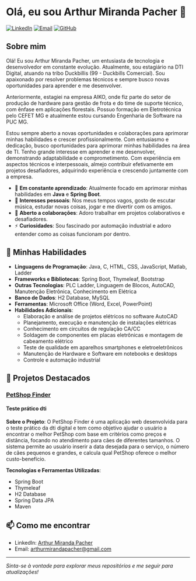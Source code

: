 # Olá, eu sou Arthur Miranda Pacher 👋

[![LinkedIn](https://img.shields.io/badge/-LinkedIn-blue?style=flat&logo=Linkedin&logoColor=white)](https://www.linkedin.com/in/arthur-miranda-pacher-247b0725b/)
[![Email](https://img.shields.io/badge/-Email-red?style=flat&logo=Gmail&logoColor=white)](mailto:arthurmirandapacher@gmail.com)
[![GitHub](https://img.shields.io/github/followers/art1544?label=Follow&style=social)](https://github.com/art1544)

## Sobre mim

Olá! Eu sou Arthur Miranda Pacher, um entusiasta de tecnologia e desenvolvedor em constante evolução. Atualmente, sou estagiário na DTI Digital, atuando na tribo Duckbillis (99 - Duckbills Comercial). Sou apaixonado por resolver problemas técnicos e sempre busco novas oportunidades para aprender e me desenvolver.

Anteriormente, estagiei na empresa AIKO, onde fiz parte do setor de produção de hardware para gestão de frota e do time de suporte técnico, com ênfase em aplicações florestais. Possuo formação em Eletrotécnica pelo CEFET MG e atualmente estou cursando Engenharia de Software na PUC MG.

Estou sempre aberto a novas oportunidades e colaborações para aprimorar minhas habilidades e crescer profissionalmente. Com entusiasmo e dedicação, busco oportunidades para aprimorar minhas habilidades na área de TI. Tenho grande interesse em aprender e me desenvolver, demonstrando adaptabilidade e comprometimento. Com experiência em aspectos técnicos e interpessoais, almejo contribuir efetivamente em projetos desafiadores, adquirindo experiência e crescendo juntamente com a empresa.

- 🌱 **Em constante aprendizado**: Atualmente focado em aprimorar minhas habilidades em **Java** e **Spring Boot**.
- 🎵 **Interesses pessoais**: Nos meus tempos vagos, gosto de escutar música, estudar novas coisas, jogar e me divertir com os amigos.
- 👯 **Aberto a colaborações**: Adoro trabalhar em projetos colaborativos e desafiadores.
- ⚡ **Curiosidades**: Sou fascinado por automação industrial e adoro entender como as coisas funcionam por dentro.

## 🚀 Minhas Habilidades

- **Linguagens de Programação**: Java, C, HTML, CSS, JavaScript, Matlab, Ladder
- **Frameworks e Bibliotecas**: Spring Boot, Thymeleaf, Bootstrap
- **Outras Tecnologias**: PLC Ladder, Linguagem de Blocos, AutoCAD, Manutenção Eletrônica, Conhecimento em Elétrica
- **Banco de Dados**: H2 Database, MySQL
- **Ferramentas**: Microsoft Office (Word, Excel, PowerPoint)
- **Habilidades Adicionais**: 
  - Elaboração e análise de projetos elétricos no software AutoCAD
  - Planejamento, execução e manutenção de instalações elétricas
  - Conhecimento em circuitos de regulação CA/CC
  - Soldagem de componentes em placas eletrônicas e montagem de cabeamento elétrico
  - Teste de qualidade em aparelhos smartphones e eletroeletrônicos
  - Manutenção de Hardware e Software em notebooks e desktops
  - Controle e automação industrial

## 🌟 Projetos Destacados

### [PetShop Finder](https://github.com/art1544/PetshopFinder.git)
#### Teste prático dti

**Sobre o Projeto**:
O PetShop Finder é uma aplicação web desenvolvida para o teste prático da dti digital e tem como objetivo ajudar o usuário a encontrar o melhor PetShop com base em critérios como preços e distância, focando no atendimento para cães de diferentes tamanhos. O sistema permite ao usuário inserir a data desejada para o serviço, o número de cães pequenos e grandes, e calcula qual PetShop oferece o melhor custo-benefício.

**Tecnologias e Ferramentas Utilizadas**:
- Spring Boot
- Thymeleaf
- H2 Database
- Spring Data JPA
- Maven

## 📫 Como me encontrar

- LinkedIn: [Arthur Miranda Pacher](https://www.linkedin.com/in/arthur-miranda-pacher-247b0725b/)
- Email: [arthurmirandapacher@gmail.com](mailto:arthurmirandapacher@gmail.com)

---

_Sinta-se à vontade para explorar meus repositórios e me seguir para atualizações!_
